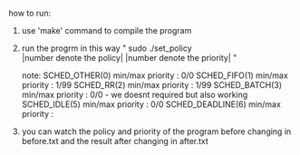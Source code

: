 how to run:
1. use 'make' command to compile the program
2. run the progrm in this way " sudo ./set_policy  
|number denote the policy| |number denote the priority| "

    note: 
    SCHED_OTHER(0) min/max priority    : 0/0
    SCHED_FIFO(1) min/max priority     : 1/99
    SCHED_RR(2) min/max priority       : 1/99
    SCHED_BATCH(3) min/max priority    : 0/0 - we doesnt required but also working
    SCHED_IDLE(5) min/max priority     : 0/0
    SCHED_DEADLINE(6) min/max priority   : 

3. you can watch the policy and priority of the program before changing in before.txt
   and the result after changing in after.txt

